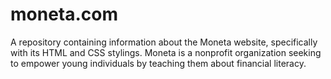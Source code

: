 # moneta.com
A repository containing information about the Moneta website, specifically with its HTML and CSS stylings. Moneta is a nonprofit organization seeking to empower young individuals by teaching them about financial literacy. 
